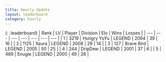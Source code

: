 ```yaml
---
title: Hourly Update
layout: leaderboard
category: hourly
---
```


{: .leaderboard}
| Rank | LV | Player | Division | Elo | Wins | Losses |
| --- | --- | --- | --- | --- | --- | --- |
| <span data-change="0">1</span> | 3219 | <span title="ID: 164871">Hungry YuYu</span> | LEGEND | <span data-change="0">2064</span> | <span data-change="0">39</span> | <span data-change="0">16</span> |
| <span data-change="1">2</span> | 1125 | <span title="ID: 200908">Xaura</span> | LEGEND | <span data-change="5">2008</span> | <span data-change="1">29</span> | <span data-change="0">14</span> |
| <span data-change="-1">3</span> | 127 | <span title="ID: 712180">Brave Bird</span> | LEGEND | <span data-change="0">2005</span> | <span data-change="0">50</span> | <span data-change="0">25</span> |
| <span data-change="0">4</span> | 244 | <span title="ID: 649454">DripDew</span> | LEGEND | <span data-change="0">2001</span> | <span data-change="0">37</span> | <span data-change="0">6</span> |
| <span data-change="0">5</span> | 489 | <span title="ID: 623502">Enugie</span> | LEGEND | <span data-change="0">2000</span> | <span data-change="1">49</span> | <span data-change="1">28</span> |